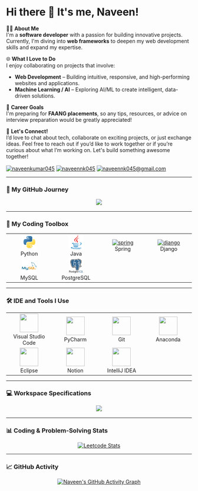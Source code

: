 # Hi there 👋 It's me, Naveen!


👨‍💻 **About Me**  
I'm a **software developer** with a passion for building innovative projects. Currently, I'm diving into **web frameworks** to deepen my web development skills and expand my expertise.

🌐 **What I Love to Do**  
I enjoy collaborating on projects that involve:
- **Web Development** – Building intuitive, responsive, and high-performing websites and applications.
- **Machine Learning / AI** – Exploring AI/ML to create intelligent, data-driven solutions.

🚀 **Career Goals**  
I'm preparing for **FAANG placements**, so any tips, resources, or advice on interview preparation would be greatly appreciated!

💬 **Let's Connect!**  
I’d love to chat about tech, collaborate on exciting projects, or just exchange ideas. Feel free to reach out if you’d like to work together or if you’re curious about what I’m working on. Let's build something awesome together!

<p align="left">
<a href="https://linkedin.com/in/naveenkumar045" target="blank"><img align="center" src="https://raw.githubusercontent.com/rahuldkjain/github-profile-readme-generator/master/src/images/icons/Social/linked-in-alt.svg" alt="naveenkumar045" height="30" width="40" /></a>
<a href="https://kaggle.com/naveennk045" target="blank"><img align="center" src="https://raw.githubusercontent.com/rahuldkjain/github-profile-readme-generator/master/src/images/icons/Social/kaggle.svg" alt="naveennk045" height="30" width="40" /></a>
<a href="mailto:naveennk045@gmail.com" target="blank">
    <img align="center" src="https://img.icons8.com/fluency/48/000000/gmail-new.png" alt="naveennk045@gmail.com" height="30" width="40" />
</a>
</p>

---

### 🚀 My GitHub Journey

<p align="center">
    <a href="https://github.com/naveennk045">
        <img src="https://github-stats-alpha.vercel.app/api?username=naveennk045&cc=22272e&tc=ffdd57&ic=1f77b4&bc=0000">
    </a>
</p>

---


### 🔧 My Coding Toolbox

<table align="center">
  <tr>
    <td align="center" width="120">
      <a href="https://www.python.org" target="_blank" rel="noreferrer">
        <img src="https://raw.githubusercontent.com/devicons/devicon/master/icons/python/python-original.svg" alt="python" width="40" height="40"/>
      </a>
      <br>Python
    </td>
    <td align="center" width="120">
      <a href="https://www.java.com" target="_blank" rel="noreferrer">
        <img src="https://raw.githubusercontent.com/devicons/devicon/master/icons/java/java-original.svg" alt="java" width="40" height="40"/>
      </a>
      <br>Java
    </td>
    <td align="center" width="120">
      <a href="https://spring.io/" target="_blank" rel="noreferrer">
        <img src="https://www.vectorlogo.zone/logos/springio/springio-icon.svg" alt="spring" width="40" height="40"/>
      </a>
      <br>Spring
    </td>
    <td align="center" width="120">
      <a href="https://www.djangoproject.com/" target="_blank" rel="noreferrer">
        <img src="https://cdn.worldvectorlogo.com/logos/django.svg" alt="django" width="40" height="40"/>
      </a>
      <br>Django
    </td>
  </tr>
  <tr>
    <td align="center" width="120">
      <a href="https://www.mysql.com/" target="_blank" rel="noreferrer">
        <img src="https://raw.githubusercontent.com/devicons/devicon/master/icons/mysql/mysql-original-wordmark.svg" alt="mysql" width="40" height="40"/>
      </a>
      <br>MySQL
    </td>
    <td align="center" width="120">
      <a href="https://www.postgresql.org" target="_blank" rel="noreferrer">
        <img src="https://raw.githubusercontent.com/devicons/devicon/master/icons/postgresql/postgresql-original-wordmark.svg" alt="postgresql" width="40" height="40"/>
      </a>
      <br>PostgreSQL
    </td>
  </tr>
</table>

---


### 🛠️ IDE and Tools I Use

<table align="center">
  <tr>
    <td align="center" width="130">
      <img src="https://img.icons8.com/color/48/000000/visual-studio-code-2019.png" width="50" height="50"/>
      <br>Visual Studio Code
    </td>
    <td align="center" width="130">
      <img src="https://img.icons8.com/color/48/000000/pycharm.png" width="50" height="50"/>
      <br>PyCharm
    </td>
    <td align="center" width="130">
      <img src="https://img.icons8.com/color/50/000000/git.png" width="50" height="50"/>
      <br>Git
    </td>
    <td align="center" width="130">
      <img src="https://img.icons8.com/dusk/64/000000/anaconda.png" width="50" height="50"/>
      <br>Anaconda
    </td>
  </tr>
  <tr>
    <td align="center" width="130">
      <img src="https://img.icons8.com/officel/480/null/java-eclipse.png" width="50" height="50"/>
      <br>Eclipse
    </td>
    <td align="center" width="130">
      <img src="https://img.icons8.com/color/480/null/notion--v1.png" width="50" height="50"/>
      <br>Notion
    </td>
    <td align="center" width="130">
      <img src="https://w7.pngwing.com/pngs/702/907/png-transparent-intellij-idea-integrated-development-environment-computer-software-jetbrains-java-others-miscellaneous-angle-text.png" width="50" height="50"/>
      <br>IntelliJ IDEA
    </td>
  </tr>
</table>

---



### 💻 Workspace Specifications

<p align="center">
  <img height="30" src="https://img.shields.io/badge/NVIDIA-GTX3050-76B900?style=for-the-badge&logo=nvidia&logoColor=white"/>
</p>

---

### 📊 Coding & Problem-Solving Stats

<p align="center">
  <a href="https://leetcode.com/naveennk045">
    <img src="https://leetcard.jacoblin.cool/naveennk045?ext=contest&cc=22272e&tc=ffdd57&ic=1f77b4&bc=0000" alt="Leetcode Stats" />
  </a>
</p>

---

### 📈 GitHub Activity

<p align="center">
  <a href="https://github.com/ashutosh00710/github-readme-activity-graph">
    <img src="https://github-readme-activity-graph.vercel.app/graph?username=naveennk045&bg_color=000000&color=ffffff&line=51f565&point=ffffff&area=true&hide_border=true" alt="Naveen's GitHub Activity Graph" />
  </a>
</p>
